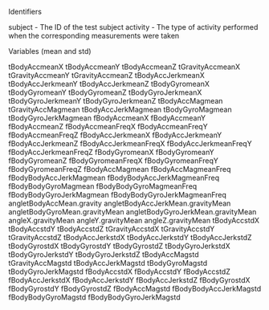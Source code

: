 Identifiers

  subject - The ID of the test subject
  activity - The type of activity performed when the corresponding measurements were taken
  
Variables (mean and std)

  tBodyAccmeanX tBodyAccmeanY tBodyAccmeanZ tGravityAccmeanX tGravityAccmeanY tGravityAccmeanZ tBodyAccJerkmeanX tBodyAccJerkmeanY tBodyAccJerkmeanZ tBodyGyromeanX tBodyGyromeanY tBodyGyromeanZ tBodyGyroJerkmeanX tBodyGyroJerkmeanY tBodyGyroJerkmeanZ tBodyAccMagmean tGravityAccMagmean tBodyAccJerkMagmean tBodyGyroMagmean tBodyGyroJerkMagmean fBodyAccmeanX fBodyAccmeanY fBodyAccmeanZ fBodyAccmeanFreqX fBodyAccmeanFreqY fBodyAccmeanFreqZ fBodyAccJerkmeanX fBodyAccJerkmeanY fBodyAccJerkmeanZ fBodyAccJerkmeanFreqX fBodyAccJerkmeanFreqY fBodyAccJerkmeanFreqZ fBodyGyromeanX fBodyGyromeanY fBodyGyromeanZ fBodyGyromeanFreqX fBodyGyromeanFreqY fBodyGyromeanFreqZ fBodyAccMagmean fBodyAccMagmeanFreq fBodyBodyAccJerkMagmean fBodyBodyAccJerkMagmeanFreq fBodyBodyGyroMagmean fBodyBodyGyroMagmeanFreq fBodyBodyGyroJerkMagmean fBodyBodyGyroJerkMagmeanFreq angletBodyAccMean.gravity angletBodyAccJerkMean.gravityMean angletBodyGyroMean.gravityMean angletBodyGyroJerkMean.gravityMean angleX.gravityMean angleY.gravityMean angleZ.gravityMean tBodyAccstdX tBodyAccstdY tBodyAccstdZ tGravityAccstdX tGravityAccstdY tGravityAccstdZ tBodyAccJerkstdX tBodyAccJerkstdY tBodyAccJerkstdZ tBodyGyrostdX tBodyGyrostdY tBodyGyrostdZ tBodyGyroJerkstdX tBodyGyroJerkstdY tBodyGyroJerkstdZ tBodyAccMagstd tGravityAccMagstd tBodyAccJerkMagstd tBodyGyroMagstd tBodyGyroJerkMagstd fBodyAccstdX fBodyAccstdY fBodyAccstdZ fBodyAccJerkstdX fBodyAccJerkstdY fBodyAccJerkstdZ fBodyGyrostdX fBodyGyrostdY fBodyGyrostdZ fBodyAccMagstd fBodyBodyAccJerkMagstd fBodyBodyGyroMagstd fBodyBodyGyroJerkMagstd

